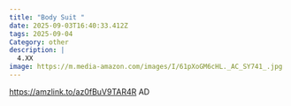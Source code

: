 ```yaml
---
title: "Body Suit "
date: 2025-09-03T16:40:33.412Z
tags: 2025-09-04
Category: other
description: |
  4.XX
image: https://m.media-amazon.com/images/I/61pXoGM6cHL._AC_SY741_.jpg
---
```

https://amzlink.to/az0fBuV9TAR4R  AD